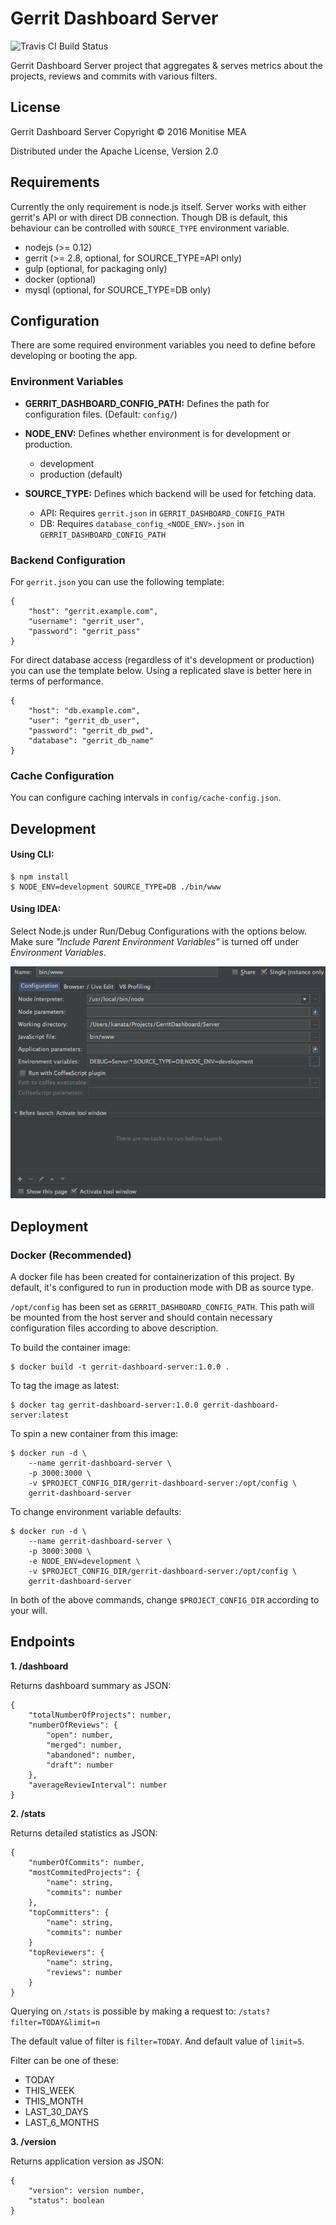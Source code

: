 # Gerrit Dashboard Server

![Travis CI Build Status](https://api.travis-ci.org/tunix/gerrit-dashboard-server.svg)

Gerrit Dashboard Server project that aggregates & serves metrics about the projects, reviews and commits with
various filters.

## License

Gerrit Dashboard Server
Copyright © 2016 Monitise MEA

Distributed under the Apache License, Version 2.0

## Requirements

Currently the only requirement is node.js itself. Server works with either gerrit's API or with direct DB
connection. Though DB is default, this behaviour can be controlled with `SOURCE_TYPE` environment variable.

* nodejs (>= 0.12)
* gerrit (>= 2.8, optional, for SOURCE_TYPE=API only)
* gulp (optional, for packaging only)
* docker (optional)
* mysql (optional, for SOURCE_TYPE=DB only)

## Configuration

There are some required environment variables you need to define before developing or booting the app.

### Environment Variables

* **GERRIT_DASHBOARD_CONFIG_PATH:** Defines the path for configuration files. (Default: `config/`)

* **NODE_ENV:** Defines whether environment is for development or production.

    * development
    * production (default)

* **SOURCE_TYPE:** Defines which backend will be used for fetching data.

    * API: Requires `gerrit.json` in `GERRIT_DASHBOARD_CONFIG_PATH`
    * DB: Requires `database_config_<NODE_ENV>.json` in `GERRIT_DASHBOARD_CONFIG_PATH`

### Backend Configuration

For `gerrit.json` you can use the following template:

```
{
    "host": "gerrit.example.com",
    "username": "gerrit_user",
    "password": "gerrit_pass"
}
```

For direct database access (regardless of it's development or production) you can use the template below. Using a
replicated slave is better here in terms of performance.

```
{
    "host": "db.example.com",
    "user": "gerrit_db_user",
    "password": "gerrit_db_pwd",
    "database": "gerrit_db_name"
}
```

### Cache Configuration

You can configure caching intervals in `config/cache-config.json`.

## Development

#### Using CLI:

```
$ npm install
$ NODE_ENV=development SOURCE_TYPE=DB ./bin/www
```

#### Using IDEA:

Select Node.js under Run/Debug Configurations with the options below. Make sure _"Include Parent Environment Variables"_
is turned off under _Environment Variables_.

![Development Using IntelliJ Idea](idea.png)

## Deployment

### Docker (Recommended)

A docker file has been created for containerization of this project. By default, it's configured to run in production
mode with DB as source type.

`/opt/config` has been set as `GERRIT_DASHBOARD_CONFIG_PATH`. This path will be mounted from the host server and should
contain necessary configuration files according to above description.

To build the container image:

```
$ docker build -t gerrit-dashboard-server:1.0.0 .
```

To tag the image as latest:

```
$ docker tag gerrit-dashboard-server:1.0.0 gerrit-dashboard-server:latest
```

To spin a new container from this image:

```
$ docker run -d \
    --name gerrit-dashboard-server \
    -p 3000:3000 \
    -v $PROJECT_CONFIG_DIR/gerrit-dashboard-server:/opt/config \
    gerrit-dashboard-server
```

To change environment variable defaults:

```
$ docker run -d \
    --name gerrit-dashboard-server \
    -p 3000:3000 \
    -e NODE_ENV=development \
    -v $PROJECT_CONFIG_DIR/gerrit-dashboard-server:/opt/config \
    gerrit-dashboard-server
```

In both of the above commands, change `$PROJECT_CONFIG_DIR` according to your will.

## Endpoints

**1. /dashboard**

Returns dashboard summary as JSON:

```
{
    "totalNumberOfProjects": number,
    "numberOfReviews": {
        "open": number,
        "merged": number,
        "abandoned": number,
        "draft": number
    },
    "averageReviewInterval": number
}
```

**2. /stats**

Returns detailed statistics as JSON:

```
{
    "numberOfCommits": number,
    "mostCommitedProjects": {
        "name": string,
        "commits": number
    },
    "topCommitters": {
        "name": string,
        "commits": number
    }
    "topReviewers": {
        "name": string,
        "reviews": number
    }
}
```

Querying on `/stats` is possible by making a request to: `/stats?filter=TODAY&limit=n`

The default value of filter is `filter=TODAY`. And default value of `limit=5`.

Filter can be one of these:

* TODAY
* THIS_WEEK
* THIS_MONTH
* LAST_30_DAYS
* LAST_6_MONTHS

**3. /version**

Returns application version as JSON:

```
{
    "version": version number,
    "status": boolean
}
```
